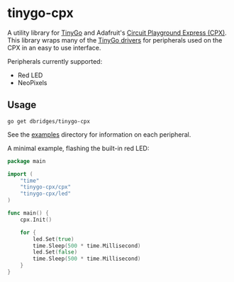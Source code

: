 # tinygo-cpx

A utility library for [TinyGo](https://tinygo.org) and Adafruit's [Circuit Playground Express (CPX)](https://www.adafruit.com/product/3333). This library wraps many of the [TinyGo drivers](https://github.com/tinygo-org/drivers) for peripherals used on the CPX in an easy to use interface.

Peripherals currently supported:

* Red LED
* NeoPixels

## Usage

```
go get dbridges/tinygo-cpx
```

See the [examples](https://github.com/dbridges/tinygo-cpx/tree/main/examples) directory for information on each peripheral.

A minimal example, flashing the built-in red LED:

```go
package main

import (
	"time"
	"tinygo-cpx/cpx"
	"tinygo-cpx/led"
)

func main() {
	cpx.Init()

	for {
		led.Set(true)
		time.Sleep(500 * time.Millisecond)
		led.Set(false)
		time.Sleep(500 * time.Millisecond)
	}
}
```
